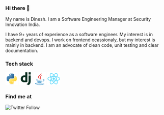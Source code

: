 ### Hi there 👋

My name is Dinesh. I am a Software Engineering Manager at Security Innovation India.

I have 9+ years of experience as a software engineer. My interest is in backend and devops. I work on frontend ocassionaly, but my interest is mainly in backend.
I am an advocate of clean code, unit testing and clear documentation. 


### Tech stack

<img src="https://raw.githubusercontent.com/devicons/devicon/master/icons/python/python-original.svg" alt="python" width=40 height=40/> <img src="https://raw.githubusercontent.com/devicons/devicon/master/icons/django/django-plain.svg" alt="django" width=40 height=40/> <img src="https://raw.githubusercontent.com/devicons/devicon/master/icons/java/java-original.svg" alt="java" width=40 height=40/> <img src="https://raw.githubusercontent.com/devicons/devicon/master/icons/react/react-original.svg" alt="reactjs" width=40 height=40/>

### Find me at
![Twitter Follow](https://img.shields.io/twitter/follow/SDinesh91?style=social)

<!--
**Dineshs91/Dineshs91** is a ✨ _special_ ✨ repository because its `README.md` (this file) appears on your GitHub profile.

Here are some ideas to get you started:

- 🔭 I’m currently working on ...
- 🌱 I’m currently learning ...
- 👯 I’m looking to collaborate on ...
- 🤔 I’m looking for help with ...
- 💬 Ask me about ...
- 📫 How to reach me: ...
- 😄 Pronouns: ...
- ⚡ Fun fact: ...
-->
